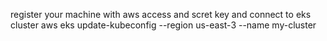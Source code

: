 register your machine with aws access and scret key and connect to eks cluster
aws eks update-kubeconfig --region us-east-3 --name my-cluster
